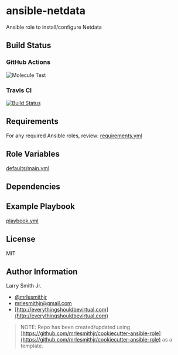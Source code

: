 # ansible-netdata

Ansible role to install/configure Netdata

## Build Status

### GitHub Actions

![Molecule Test](https://github.com/mrlesmithjr/ansible-netdata/workflows/Molecule%20Test/badge.svg)

### Travis CI

[![Build Status](https://travis-ci.org/mrlesmithjr/ansible-netdata.svg?branch=master)](https://travis-ci.org/mrlesmithjr/ansible-netdata)

## Requirements

For any required Ansible roles, review:
[requirements.yml](requirements.yml)

## Role Variables

[defaults/main.yml](defaults/main.yml)

## Dependencies

## Example Playbook

[playbook.yml](playbook.yml)

## License

MIT

## Author Information

Larry Smith Jr.

- [@mrlesmithjr](https://twitter.com/mrlesmithjr)
- [mrlesmithjr@gmail.com](mailto:mrlesmithjr@gmail.com)
- [http://everythingshouldbevirtual.com](http://everythingshouldbevirtual.com)

> NOTE: Repo has been created/updated using [https://github.com/mrlesmithjr/cookiecutter-ansible-role](https://github.com/mrlesmithjr/cookiecutter-ansible-role) as a template.
